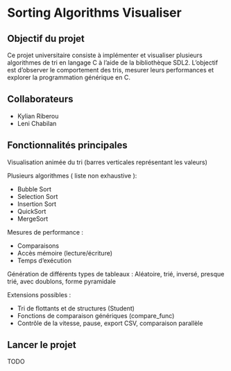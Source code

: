 # Sorting Algorithms Visualiser

## Objectif du projet

Ce projet universitaire consiste à implémenter et visualiser plusieurs algorithmes de tri en langage C à l’aide de la bibliothèque SDL2.
L’objectif est d’observer le comportement des tris, mesurer leurs performances et explorer la programmation générique en C.

## Collaborateurs

- Kylian Riberou
- Leni Chabilan


## Fonctionnalités principales

Visualisation animée du tri (barres verticales représentant les valeurs)

Plusieurs algorithmes ( liste non exhaustive ):
- Bubble Sort
- Selection Sort
- Insertion Sort
- QuickSort 
- MergeSort

Mesures de performance :
- Comparaisons
- Accès mémoire (lecture/écriture)
- Temps d’exécution

Génération de différents types de tableaux :
Aléatoire, trié, inversé, presque trié, avec doublons, forme pyramidale

Extensions possibles :
- Tri de flottants et de structures (Student)
- Fonctions de comparaison génériques (compare_func)
- Contrôle de la vitesse, pause, export CSV, comparaison parallèle

## Lancer le projet 

TODO
